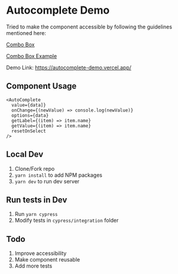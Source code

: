 # Autocomplete Demo

Tried to make the component accessible by following the guidelines mentioned here:

[Combo Box](https://www.w3.org/TR/wai-aria-practices-1.1/#combobox)

[Combo Box Example](https://www.w3.org/TR/wai-aria-practices-1.1/examples/combobox/aria1.1pattern/listbox-combo.html)

Demo Link: https://autocomplete-demo.vercel.app/

## Component Usage

```tsx
<AutoComplete
  value={data]}
  onChange={(newValue) => console.log(newValue)}
  options={data}
  getLabel={(item) => item.name}
  getValue={(item) => item.name}
  resetOnSelect
/>
```

## Local Dev

1. Clone/Fork repo
2. `yarn install` to add NPM packages
3. `yarn dev` to run dev server

## Run tests in Dev

1. Run `yarn cypress`
2. Modify tests in `cypress/integration` folder

## Todo

1. Improve accessibility
2. Make component reusable
3. Add more tests
